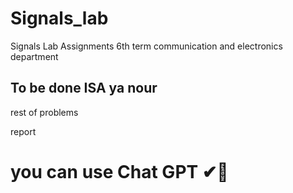 # Signals_lab
Signals Lab Assignments 6th term communication and electronics department


## To be done ISA ya nour
 rest of problems
 
 report
 
# you can use Chat GPT ✔👀
